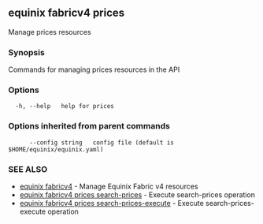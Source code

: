 ## equinix fabricv4 prices

Manage prices resources

### Synopsis

Commands for managing prices resources in the API

### Options

```
  -h, --help   help for prices
```

### Options inherited from parent commands

```
      --config string   config file (default is $HOME/equinix/equinix.yaml)
```

### SEE ALSO

* [equinix fabricv4](equinix_fabricv4.md)	 - Manage Equinix Fabric v4 resources
* [equinix fabricv4 prices search-prices](equinix_fabricv4_prices_search-prices.md)	 - Execute search-prices operation
* [equinix fabricv4 prices search-prices-execute](equinix_fabricv4_prices_search-prices-execute.md)	 - Execute search-prices-execute operation

